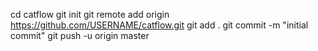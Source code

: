 cd catflow
git init
git remote add origin https://github.com/USERNAME/catflow.git
git add .
git commit -m "initial commit"
git push -u origin master
